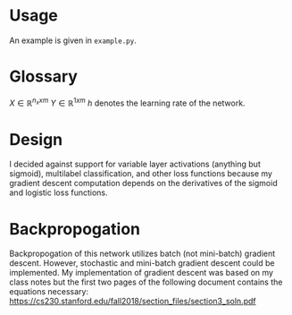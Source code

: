 # Usage
An example is given in `example.py`.
# Glossary
$X\in\mathbb{R}^{n_x x m}$
$Y\in\mathbb{R}^{1 x m}$
$h$ denotes the learning rate of the network.
# Design
I decided against support for variable layer activations (anything but sigmoid), multilabel classification, and other loss functions because my gradient descent computation depends on the derivatives of the sigmoid and logistic loss functions. 
# Backpropogation
Backpropogation of this network utilizes batch (not mini-batch) gradient descent. However, stochastic and mini-batch gradient descent could be implemented.
My implementation of gradient descent was based on my class notes but the first two pages of the following document contains the equations necessary: https://cs230.stanford.edu/fall2018/section_files/section3_soln.pdf